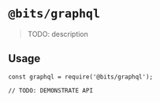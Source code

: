 # `@bits/graphql`

> TODO: description

## Usage

```
const graphql = require('@bits/graphql');

// TODO: DEMONSTRATE API
```

